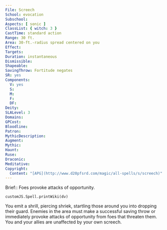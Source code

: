 ```yaml
---
File: Screech
School: evocation
Subschool: 
Aspects: [ sonic ]
ClassList: { witch: 3 }
CastTime: standard action
Range: 30 ft.
Area: 30-ft.-radius spread centered on you
Effect: 
Targets: 
Duration: instantaneous
Dismissible: 
Shapeable: 
SavingThrow: Fortitude negates
SR: yes
Components:
  V: yes
  S: 
  M: 
  F: 
  DF: 
Deity: 
SLALevel: 3
Domains: 
GPCost: 
Bloodline: 
Patron: 
MythicDescription: 
Augment: 
Mythic: 
Haunt: 
Ruse: 
Draconic: 
Meditative: 
Copyright:
  Content: "[APG](http://www.d20pfsrd.com/magic/all-spells/s/screech)"
---
```

Brief:: Foes provoke attacks of opportunity.

```dataviewjs
customJS.Spell.printWiki(dv)
```

You emit a shrill, piercing shriek, startling those around you into dropping their guard. Enemies in the area must make a successful saving throw or immediately provoke attacks of opportunity from foes that threaten them. You and your allies are unaffected by your own screech.
